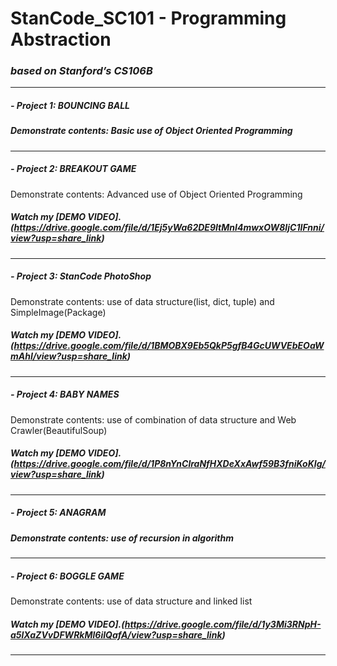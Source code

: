 # StanCode_SC101 - Programming Abstraction
### *based on Stanford’s CS106B*
-----------------------------------------------------------------------------------------------------------------------------------------------------------
##### - Project 1: BOUNCING BALL
##### Demonstrate contents: Basic use of Object Oriented Programming 
-----------------------------------------------------------------------------------------------------------------------------------------------------------
##### - Project 2: BREAKOUT GAME
Demonstrate contents: Advanced use of Object Oriented Programming 
##### Watch my *[DEMO VIDEO].(https://drive.google.com/file/d/1Ej5yWa62DE9ItMnI4mwxOW8IjC1IFnni/view?usp=share_link)*
-----------------------------------------------------------------------------------------------------------------------------------------------------------
##### - Project 3: StanCode PhotoShop
Demonstrate contents: use of data structure(list, dict, tuple) and SimpleImage(Package)
##### Watch my *[DEMO VIDEO].(https://drive.google.com/file/d/1BMOBX9Eb5QkP5gfB4GcUWVEbEOaWmAhI/view?usp=share_link)*
-----------------------------------------------------------------------------------------------------------------------------------------------------------
##### - Project 4: BABY NAMES
Demonstrate contents: use of combination of data structure and Web Crawler(BeautifulSoup)
##### Watch my *[DEMO VIDEO].(https://drive.google.com/file/d/1P8nYnClraNfHXDeXxAwf59B3fniKoKIg/view?usp=share_link)*
-----------------------------------------------------------------------------------------------------------------------------------------------------------
##### - Project 5: ANAGRAM
##### Demonstrate contents: use of recursion in algorithm
-----------------------------------------------------------------------------------------------------------------------------------------------------------
##### - Project 6: BOGGLE GAME
Demonstrate contents: use of data structure and linked list
##### Watch my *[DEMO VIDEO].(https://drive.google.com/file/d/1y3Mi3RNpH-a5lXaZVvDFWRkMl6iIQafA/view?usp=share_link)*
-----------------------------------------------------------------------------------------------------------------------------------------------------------
